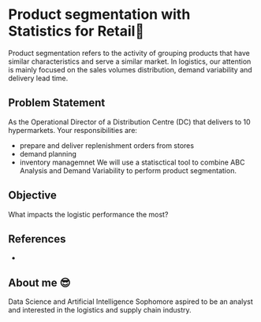 # Product segmentation with Statistics for Retail🍔
Product segmentation refers to the activity of grouping products that have similar characteristics and serve a similar market. 
In logistics, our attention is mainly focused on the sales volumes distribution, demand variability and delivery lead time.

## Problem Statement
As the Operational Director of a Distribution Centre (DC) that delivers to 10 hypermarkets. Your responsibilities are:
- prepare and deliver replenishment orders from stores
- demand planning
- inventory managemnet
We will use a statisctical tool to combine ABC Analysis and Demand Variability to perform product segmentation.

## Objective
What impacts the logistic performance the most?

## References
- 

## About me 😎
Data Science and Artificial Intelligence Sophomore aspired to be an analyst and interested in the logistics and supply chain industry.
